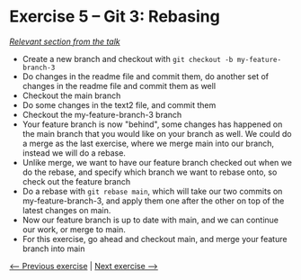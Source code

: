 # Exercise 5 – Git 3: Rebasing

_[Relevant section from the talk](https://github.com/perenstrom/talks/blob/main/2025-09-05-hyper-island-git/2025-09-05-hyper-island-git-4.pdf)_

- Create a new branch and checkout with `git checkout -b my-feature-branch-3`
- Do changes in the readme file and commit them, do another set of changes in the readme file and commit them as well
- Checkout the main branch
- Do some changes in the text2 file, and commit them
- Checkout the my-feature-branch-3 branch
- Your feature branch is now "behind", some changes has happened on the main branch that you would like on your branch as well. We could do a merge as the last exercise, where we merge main into our branch, instead we will do a rebase.
- Unlike merge, we want to have our feature branch checked out when we do the rebase, and specify which branch we want to rebase onto, so check out the feature branch
- Do a rebase with `git rebase main`, which will take our two commits on my-feature-branch-3, and apply them one after the other on top of the latest changes on main.
- Now our feature branch is up to date with main, and we can continue our work, or merge to main.
- For this exercise, go ahead and checkout main, and merge your feature branch into main

[<-- Previous exercise](./exercise-4-git-2-branching-and-merging.md) | [Next exercise -->](./exercise-6-git-4-conflict-management.md)
